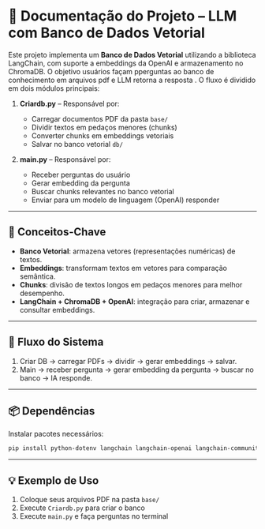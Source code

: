 # 📘 Documentação do Projeto – LLM com  Banco de Dados Vetorial

Este projeto implementa um **Banco de Dados Vetorial** utilizando a biblioteca LangChain,
com suporte a embeddings da OpenAI e armazenamento no ChromaDB. O objetivo usuários façam pperguntas ao banco de conhecimento em arquivos pdf e LLM retorna 
a resposta . O fluxo é dividido em dois módulos principais:

1. **Criardb.py** – Responsável por:
   - Carregar documentos PDF da pasta `base/`
   - Dividir textos em pedaços menores (chunks)
   - Converter chunks em embeddings vetoriais
   - Salvar no banco vetorial `db/`

2. **main.py** – Responsável por:
   - Receber perguntas do usuário
   - Gerar embedding da pergunta
   - Buscar chunks relevantes no banco vetorial
   - Enviar para um modelo de linguagem (OpenAI) responder

---

## 🔹 Conceitos-Chave
- **Banco Vetorial**: armazena vetores (representações numéricas) de textos.
- **Embeddings**: transformam textos em vetores para comparação semântica.
- **Chunks**: divisão de textos longos em pedaços menores para melhor desempenho.
- **LangChain + ChromaDB + OpenAI**: integração para criar, armazenar e consultar embeddings.

---

## 🚀 Fluxo do Sistema
1. Criar DB → carregar PDFs → dividir → gerar embeddings → salvar.
2. Main → receber pergunta → gerar embedding da pergunta → buscar no banco → IA responde.

---

## 📦 Dependências
Instalar pacotes necessários:
```bash
pip install python-dotenv langchain langchain-openai langchain-community langchain-chroma chromadb openai pypdf
```

---

## 💡 Exemplo de Uso
1. Coloque seus arquivos PDF na pasta `base/`
2. Execute `Criardb.py` para criar o banco
3. Execute `main.py` e faça perguntas no terminal

